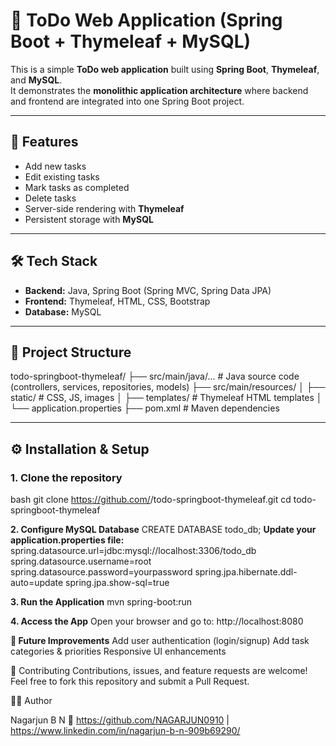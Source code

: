 # 📝 ToDo Web Application (Spring Boot + Thymeleaf + MySQL)

This is a simple **ToDo web application** built using **Spring Boot**, **Thymeleaf**, and **MySQL**.  
It demonstrates the **monolithic application architecture** where backend and frontend are integrated into one Spring Boot project.

---

## 🚀 Features
- Add new tasks
- Edit existing tasks
- Mark tasks as completed
- Delete tasks
- Server-side rendering with **Thymeleaf**
- Persistent storage with **MySQL**

---

## 🛠️ Tech Stack
- **Backend:** Java, Spring Boot (Spring MVC, Spring Data JPA)
- **Frontend:** Thymeleaf, HTML, CSS, Bootstrap
- **Database:** MySQL

---

## 📂 Project Structure
todo-springboot-thymeleaf/
├── src/main/java/... # Java source code (controllers, services, repositories, models)
├── src/main/resources/
│ ├── static/ # CSS, JS, images
│ ├── templates/ # Thymeleaf HTML templates
│ └── application.properties
├── pom.xml # Maven dependencies

---

## ⚙️ Installation & Setup

### 1. Clone the repository
bash
git clone https://github.com/<NAGARJUN0910>/todo-springboot-thymeleaf.git
cd todo-springboot-thymeleaf

**2. Configure MySQL Database**
CREATE DATABASE todo_db;
**Update your application.properties file:**
spring.datasource.url=jdbc:mysql://localhost:3306/todo_db
spring.datasource.username=root
spring.datasource.password=yourpassword
spring.jpa.hibernate.ddl-auto=update
spring.jpa.show-sql=true

**3. Run the Application**
mvn spring-boot:run

**4. Access the App**
Open your browser and go to:
http://localhost:8080

**🔮 Future Improvements**
Add user authentication (login/signup)
Add task categories & priorities
Responsive UI enhancements

🤝 Contributing
Contributions, issues, and feature requests are welcome!
Feel free to fork this repository and submit a Pull Request.

👨‍💻 Author

Nagarjun B N
📌 https://github.com/NAGARJUN0910
 | https://www.linkedin.com/in/nagarjun-b-n-909b69290/


